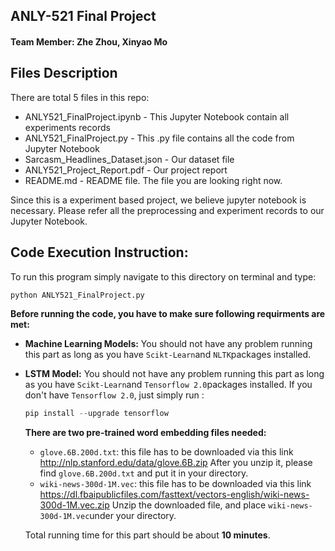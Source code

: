 ## ANLY-521 Final Project

#### Team Member: Zhe Zhou, Xinyao Mo



## Files  Description
There are total 5 files in this repo:
* ANLY521_FinalProject.ipynb	-	This Jupyter Notebook contain all experiments records
* ANLY521_FinalProject.py 	-	This .py file contains all the code from  Jupyter Notebook
* Sarcasm_Headlines_Dataset.json	-	Our dataset file
* ANLY521_Project_Report.pdf	-	Our project report
* README.md	-	README file. The file you are looking right now.

Since this is a experiment based project, we believe jupyter notebook is necessary. Please refer all the preprocessing and experiment records to our Jupyter Notebook.


## Code Execution Instruction:

To run this program simply navigate to this directory on terminal and type:
  ```python
  python ANLY521_FinalProject.py
  ```

**Before running the code, you have to make sure following requirments are met:**

* **Machine Learning Models:**  You should not have any problem running this part as long as you have `Scikt-Learn`and `NLTK`packages installed. 

* **LSTM Model:**  You should not have any problem running this part as long as you have `Scikt-Learn`and `Tensorflow 2.0`packages installed. If you don't have `Tensorflow 2.0`, just simply run :

  ```python
  pip install --upgrade tensorflow
  ```
  **There are two pre-trained word embedding files needed:**

  * `glove.6B.200d.txt`: this file has to be downloaded via this link http://nlp.stanford.edu/data/glove.6B.zip After you unzip it, please find `glove.6B.200d.txt` and put it in your directory.
  * `wiki-news-300d-1M.vec`: this file has to be downloaded via this link  https://dl.fbaipublicfiles.com/fasttext/vectors-english/wiki-news-300d-1M.vec.zip  Unzip the downloaded file, and place `wiki-news-300d-1M.vec`under your directory.

  

  Total running time for this part should be about **10 minutes**.

  

  

  
